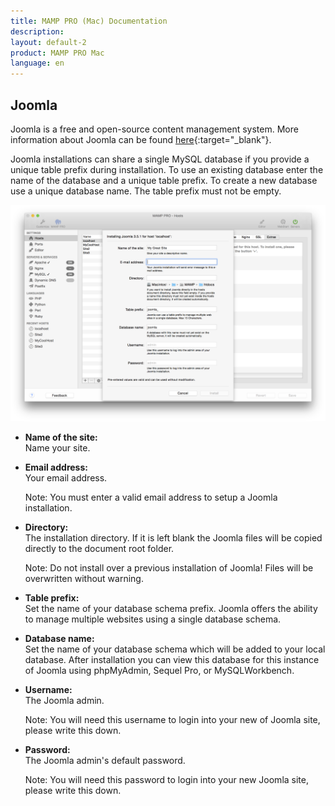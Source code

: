 ```yaml
---
title: MAMP PRO (Mac) Documentation
description: 
layout: default-2
product: MAMP PRO Mac
language: en
---
```


## Joomla

Joomla is a free and open-source content management system. More information about Joomla can be found [here](https://www.joomla.org){:target="_blank"}.

Joomla installations can share a single MySQL database if you provide a unique table prefix during installation. To use an existing database enter the name of the database and a unique table prefix. To create a new database use a unique database name. The table prefix must not be empty.

![MAMP](Joomla.png)

*  **Name of the site:**  
   Name your site.

*  **Email address:**  
   Your email address.  
   
   <div class="alert" role="alert"> 
   Note: You must enter a valid email address to setup a Joomla installation.
   </div>

*  **Directory:**  
   The installation directory. If it is left blank the Joomla files will be copied directly to the document root folder.  
  
   <div class="alert" role="alert"> 
   Note: Do not install over a previous installation of Joomla! Files will be overwritten without warning. 
   </div>

*  **Table prefix:**  
   Set the name of your database schema prefix. Joomla offers the ability to manage multiple websites using a single database schema.

*  **Database name:**  
   Set the name of your database schema which will be added to your local database.
   After installation you can view this database for this instance of Joomla using phpMyAdmin, Sequel Pro, or MySQLWorkbench. 
*  **Username:**  
   The Joomla admin.
   <div class="alert" role="alert">
   Note: You will need this username to login into your new of Joomla site, please write this down. 
   </div>

*  **Password:**  
   The Joomla admin's default password.  
   <div class="alert" role="alert">   
   Note: You will need this password to login into your new Joomla site, please write this down.
   </div>


